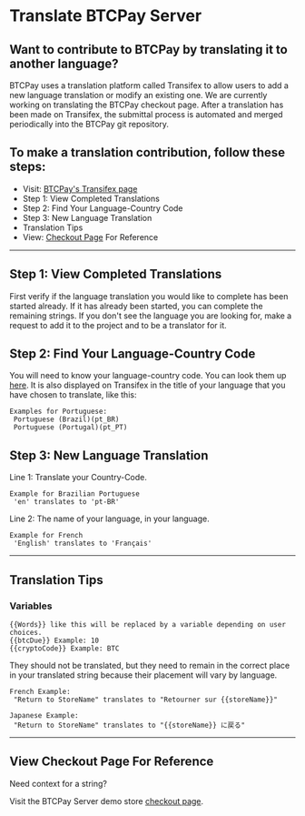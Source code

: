# Translate BTCPay Server

## Want to contribute to BTCPay by translating it to another language? 

BTCPay uses a translation platform called Transifex to allow users to add a new language translation or modify an existing one. We are currently working on translating the BTCPay checkout page. After a translation has been made on Transifex, the submittal process is automated and merged periodically into the BTCPay git repository. 

 ## To make a translation contribution, follow these steps:

  * Visit: [BTCPay's Transifex page](https://www.transifex.com/btcpayserver/btcpayserver/)
  * Step 1: View Completed Translations
  * Step 2: Find Your Language-Country Code
  * Step 3: New Language Translation
  * Translation Tips
  * View:  [Checkout Page](https://store.demo.btcpayserver.org/) For Reference

----

## Step 1: View Completed Translations

First verify if the language translation you would like to complete has been started already. If it has already been started, you can complete the remaining strings. If you don't see the language you are looking for, make a request to add it to the project and to be a translator for it.

## Step 2: Find Your Language-Country Code

You will need to know your language-country code. You can look them up [here](https://wiki.openstreetmap.org/wiki/Nominatim/Country_Codes). It is also displayed on Transifex in the title of your language that you have chosen to translate, like this:

    Examples for Portuguese:
     Portuguese (Brazil)(pt_BR)
     Portuguese (Portugal)(pt_PT)
     
## Step 3: New Language Translation

Line 1: Translate your Country-Code.

    Example for Brazilian Portuguese
     'en' translates to 'pt-BR'

Line 2: The name of your language, in your language.
    
    Example for French
     'English' translates to 'Français'

----

## Translation Tips

### **Variables**
    {{Words}} like this will be replaced by a variable depending on user choices.
    {{btcDue}} Example: 10
    {{cryptoCode}} Example: BTC

They should not be translated, but they need to remain in the correct place in your translated string because their placement will vary by language.

    French Example:
     "Return to StoreName" translates to "Retourner sur {{storeName}}"

    Japanese Example:
     "Return to StoreName" translates to "{{storeName}} に戻る"

----

## View Checkout Page For Reference

Need context for a string?

Visit the BTCPay Server demo store [checkout page](https://store.demo.btcpayserver.org/). 

